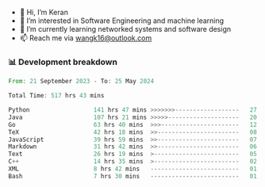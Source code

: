 - 👋 Hi, I’m Keran
- 👀 I’m interested in Software Engineering and machine learning
- 🌱 I’m currently learning networked systems and software design
- 📫 Reach me via wangk16@outlook.com


###  📊 Development breakdown
<!--START_SECTION:waka-->

```rust
From: 21 September 2023 - To: 25 May 2024

Total Time: 517 hrs 43 mins

Python                  141 hrs 47 mins >>>>>>>------------------   27.16 %
Java                    107 hrs 21 mins >>>>>--------------------   20.56 %
Go                      63 hrs 40 mins  >>>----------------------   12.20 %
TeX                     42 hrs 18 mins  >>-----------------------   08.10 %
JavaScript              39 hrs 59 mins  >>-----------------------   07.66 %
Markdown                31 hrs 42 mins  >>-----------------------   06.07 %
Text                    26 hrs 19 mins  >------------------------   05.04 %
C++                     14 hrs 35 mins  >------------------------   02.80 %
XML                     8 hrs 42 mins   -------------------------   01.67 %
Bash                    7 hrs 30 mins   -------------------------   01.44 %
```

<!--END_SECTION:waka-->

<!---
keran-w/keran-w is a ✨ special ✨ repository because its `README.md` (this file) appears on your GitHub profile.
You can click the Preview link to take a look at your changes.
--->
